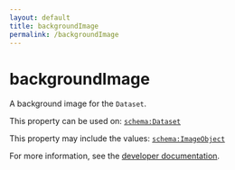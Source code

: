 ```yaml
---
layout: default
title: backgroundImage
permalink: /backgroundImage
---
```


# backgroundImage
A background image for the `Dataset`.

This property can be used on: [`schema:Dataset`](https://schema.org/Dataset)

This property may include the values: [`schema:ImageObject`](https://schema.org/ImageObject)

For more information, see the [developer documentation](https://developer.openactive.io/data-model/types/).